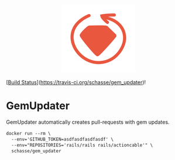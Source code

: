 <p align="center">
<img src="logo/gem_updater.png" alt="GemUpdater" title="GemUpdater" />
</p>

[[Build Status](https://travis-ci.org/schasse/gem_updater.svg?branch=master)](https://travis-ci.org/schasse/gem_updater)!

# GemUpdater

GemUpdater automatically creates pull-requests with gem updates.

``` shell
docker run --rm \
  --env='GITHUB_TOKEN=asdfasdfasdfasdf' \
  --env="REPOSITORIES='rails/rails rails/actioncable'" \
  schasse/gem_updater
```
